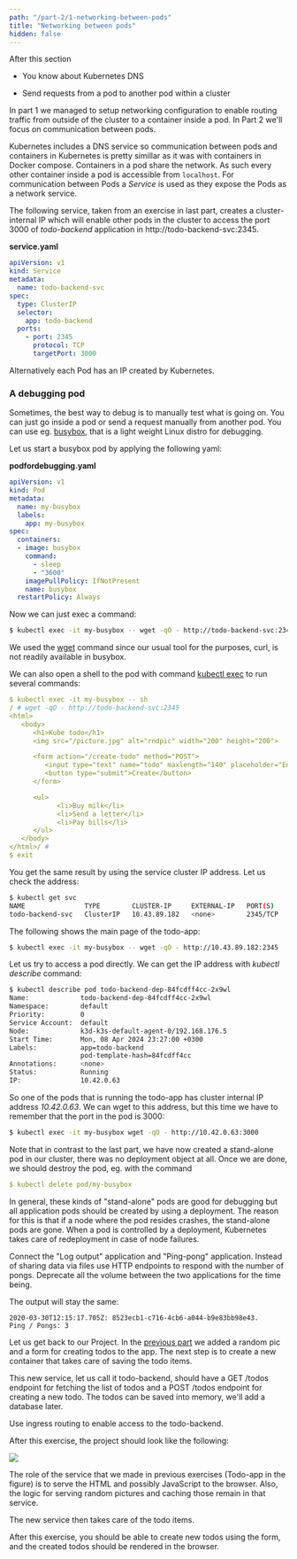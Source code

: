 ```yaml
---
path: "/part-2/1-networking-between-pods"
title: "Networking between pods"
hidden: false
---
```


<text-box variant='learningObjectives' name='Learning Objectives'>

After this section

- You know about Kubernetes DNS

- Send requests from a pod to another pod within a cluster

</text-box>

In part 1 we managed to setup networking configuration to enable routing traffic from outside of the cluster to a container inside a pod. In Part 2 we'll focus on communication between pods.

Kubernetes includes a DNS service so communication between pods and containers in Kubernetes is pretty simillar as it was with containers in Docker compose. Containers in a pod share the network. As such every other container inside a pod is accessible from `localhost`. For communication between Pods a _Service_ is used as they expose the Pods as a network service.

The following service, taken from an exercise in last part, creates a cluster-internal IP which will enable other pods in the cluster to access the port 3000 of _todo-backend_ application in http://todo-backend-svc:2345.

**service.yaml**

```yaml
apiVersion: v1
kind: Service
metadata:
  name: todo-backend-svc
spec:
  type: ClusterIP
  selector:
    app: todo-backend
  ports:
    - port: 2345
      protocol: TCP
      targetPort: 3000
```

Alternatively each Pod has an IP created by Kubernetes.

### A debugging pod

Sometimes, the best way to debug is to manually test what is going on. You can just go inside a pod or send a request manually from another pod. You can use eg. [busybox](https://en.wikipedia.org/wiki/BusyBox), that is a light weight Linux distro for debugging.

Let us start a busybox pod by applying the following yaml:

**podfordebugging.yaml**

```yaml
apiVersion: v1
kind: Pod
metadata:
  name: my-busybox
  labels:
    app: my-busybox
spec:
  containers:
  - image: busybox
    command:
      - sleep
      - "3600"
    imagePullPolicy: IfNotPresent
    name: busybox
  restartPolicy: Always
```

Now we can just exec a command:

```bash
$ kubectl exec -it my-busybox -- wget -qO - http://todo-backend-svc:2345
```

We used the [wget](https://www.gnu.org/software/wget/) command since our usual tool for the purposes, curl, is not readily available in busybox.

We can also open a shell to the pod with command [kubectl exec](https://kubernetes.io/docs/tasks/debug/debug-application/get-shell-running-container/) to run several commands:

```yaml
$ kubectl exec -it my-busybox -- sh
/ # wget -qO - http://todo-backend-svc:2345
<html>
   <body>
      <h1>Kube todo</h1>
      <img src="/picture.jpg" alt="rndpic" width="200" height="200">

      <form action="/create-todo" method="POST">
         <input type="text" name="todo" maxlength="140" placeholder="Enter todo">
         <button type="submit">Create</button>
      </form>

      <ul>
            <li>Buy milk</li>
            <li>Send a letter</li>
            <li>Pay bills</li>
      </ul>
   </body>
</html>/ #
$ exit
```

You get the same result by using the service cluster IP address. Let us check the address:

```bash
$ kubectl get svc
NAME               TYPE        CLUSTER-IP     EXTERNAL-IP   PORT(S)    AGE
todo-backend-svc   ClusterIP   10.43.89.182   <none>        2345/TCP   2d1h
```

The following shows the main page of the todo-app:

```bash
$ kubectl exec -it my-busybox -- wget -qO - http://10.43.89.182:2345
```

Let us try to access a pod directly. We can get the IP address with _kubectl describe_ command:

```bash
$ kubectl describe pod todo-backend-dep-84fcdff4cc-2x9wl
Name:             todo-backend-dep-84fcdff4cc-2x9wl
Namespace:        default
Priority:         0
Service Account:  default
Node:             k3d-k3s-default-agent-0/192.168.176.5
Start Time:       Mon, 08 Apr 2024 23:27:00 +0300
Labels:           app=todo-backend
                  pod-template-hash=84fcdff4cc
Annotations:      <none>
Status:           Running
IP:               10.42.0.63
```

So one of the pods that is running the todo-app has cluster internal IP address _10.42.0.63_. We can wget to this address, but this time we have to remember that the port in the pod is 3000:

```bash
$ kubectl exec -it my-busybox wget -qO - http://10.42.0.63:3000
```

Note that in contrast to the last part, we have now created a stand-alone pod in our cluster, there was no deployment object at all. Once we are done, we should destroy the pod, eg. with the command

```yaml
$ kubectl delete pod/my-busybox
```
In general, these kinds of "stand-alone" pods are good for debugging but all application pods should be created by using a deployment. The reason for this is that if a node where the pod resides crashes, the stand-alone pods are gone. When a pod is controlled by a deployment, Kubernetes takes care of redeployment in case of node failures.

</text-box>

<exercise name='Exercise 2.01: Connecting pods'>

Connect the "Log output" application and "Ping-pong" application. Instead of sharing data via files use HTTP endpoints to respond with the number of pongs. Deprecate all the volume between the two applications for the time being.

The output will stay the same:

```
2020-03-30T12:15:17.705Z: 8523ecb1-c716-4cb6-a044-b9e83bb98e43.
Ping / Pongs: 3
```

</exercise>

<exercise name='Exercise 2.02: Project v1.0'>

Let us get back to our Project. In the [previous part](/part-1/4-introduction-to-storage) we added a random pic and a form for creating todos to the app. The next step is to create a new container that takes care of saving the todo items.

This new service, let us call it todo-backend, should have a GET /todos endpoint for fetching the list of todos and a POST /todos endpoint for creating a new todo. The todos can be saved into memory, we'll add a database later.

Use ingress routing to enable access to the todo-backend.

After this exercise, the project should look like the following:

<img src="../img/p2-2.png">

The role of the service that we made in previous exercises (Todo-app in the figure) is to serve the HTML and possibly JavaScript to the browser. Also, the logic for serving random pictures and caching those remain in that service.

The new service then takes care of the todo items.

After this exercise, you should be able to create new todos using the form, and the created todos should be rendered in the browser.

</exercise>
